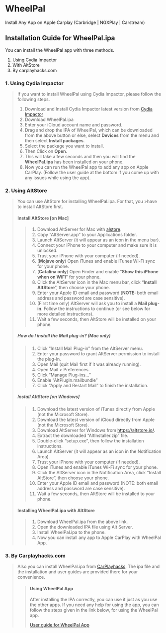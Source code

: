 # WheelPal

Install Any App on Apple Carplay (Carbridge | NGXPlay | Carstream)

## Installation Guide for WheelPal.ipa

You can install the WheelPal app with three methods.

1. Using Cydia Impactor
2. With AltStore
3. By carplayhacks.com

### 1. Using Cydia Impactor

> If you want to install WheelPal using Cydia Impactor, please follow the following steps.
>
> 1.  Download and Install Cydia Impactor latest version from [Cydia
>     Impactor](http://www.cydiaimpactor.com)
> 2.  Download WheelPal.ipa
> 3.  Enter your iCloud account name and password.
> 4.  Drag and drop the IPA of WheelPal, which can be downloaded from
>     the above button or else, select **Devices** from the menu and then select **Install packages**.
> 5.  Select the package you want to install.
> 6.  Then Click on **Open**.
> 7.  This will take a few seconds and then you will find the
>     **WheelPal.ipa** has been installed on your phone.
> 8.  Now you can run the WheelPal app to add any app on Apple
>     CarPlay. (Follow the user guide at the bottom if you come up
>     with any issues while using the app).

### 2. Using AltStore

> You can use AltStore for installing WheelPal.ipa. For that, you >have to install AltStore first.
>
> #### Install AltStore [on Mac]
>
> > 1.  Download AltServer for Mac with [alstore](https://altstore.io/).
> > 2.  Copy “AltServer.app” to your Applications folder.
> > 3.  Launch AltServer (it will appear as an icon in the menu bar).
> > 4.  Connect your iPhone to your computer and make sure it is unlocked.
> > 5.  Trust your iPhone with your computer (if needed).
> > 6.  (**Mojave only**) Open iTunes and enable iTunes Wi-Fi sync for your phone.
> > 7.  (**Catalina only**) Open Finder and enable “**Show this iPhone when on WiFi**” for your phone.
> > 8.  Click the AltServer icon in the Mac menu bar, click “**Install AltStore**”, then choose your phone.
> > 9.  Enter your Apple ID email and password (**NOTE:** both email address and password are case sensitive).
> > 10. (First time only) AltServer will ask you to install a **Mail plug-in**. Follow the instructions to continue (or see below for more detailed instructions).
> > 11. Wait a few seconds, then AltStore will be installed on your phone.
>
> ##### How do I install the Mail plug-in? (Mac only)
>
> > 1. Click “Install Mail Plug-in” from the AltServer menu.
> > 2. Enter your password to grant AltServer permission to install the plug-in.
> > 3. Open Mail (quit Mail first if it was already running).
> > 4. Open Mail > Preferences.
> > 5. Click “Manage Plug-ins...”
> > 6. Enable “AltPlugin.mailbundle”
> > 7. Click “Apply and Restart Mail” to finish the installation.
>
> ##### Install AltStore [on Windows]
>
> > 1. Download the latest version of iTunes directly from Apple (not the Microsoft Store).
> > 2. Download the latest version of iCloud directly from Apple (not the Microsoft Store).
> > 3. Download AltServer for Windows from https://altstore.io/.
> > 4. Extract the downloaded “AltInstaller.zip” file.
> > 5. Double-click “setup.exe”, then follow the installation instructions.
> > 6. Launch AltServer (it will appear as an icon in the Notification Area).
> > 7. Trust your iPhone with your computer (if needed).
> > 8. Open iTunes and enable iTunes Wi-Fi sync for your phone.
> > 9. Click the AltServer icon in the Notification Area, click “Install AltStore”, then choose your phone.
> > 10. Enter your Apple ID email and password (NOTE: both email address and password are case sensitive).
> > 11. Wait a few seconds, then AltStore will be installed to your phone.
>
> #### Installing WheelPal.ipa with AltStore
>
> > 1. Download WheelPal.ipa from the above link.
> > 2. Open the downloaded IPA file using Alt Server.
> > 3. Install WheelPal.ipa to the phone.
> > 4. Now you can install any app to Apple CarPlay with WheelPal App.

### 3. By Carplayhacks.com

> Also you can install WheelPal.ipa from [CarPlayhacks](https://carplayhacks.com). The ipa file and the installation and user guides are provided there for your convenience.
>
> > #### Using WheelPal App
> >
> > After installing the IPA correctly, you can use it just as you use the other apps. If you need any help
> > for using the app, you can follow the steps given in the link below, for using the WheelPal app.
> >
> > [User guide for WheelPal App](https://carplayhacks.com/install-wheelpal/)
